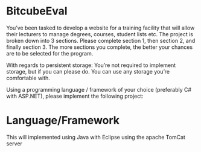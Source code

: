 # BitcubeEval

You’ve been tasked to develop a website for a training facility that will allow their lecturers to manage degrees, courses, student lists etc. The project is broken down into 3 sections. Please complete section 1, then section 2, and finally section 3. The more sections you complete, the better your chances are to be selected for the program.  
  
With regards to persistent storage: You’re not required to implement storage, but if you can please do. You can use any storage you’re comfortable with.

Using a programming language / framework of your choice (preferably C# with ASP.NET), please implement the following project: 

# Language/Framework
This will implemented using Java with Eclipse using the apache TomCat server
